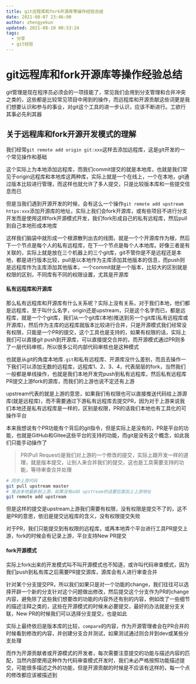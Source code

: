 ```yaml
---
title: git远程库和fork开源库等操作经验总结
date: 2021-08-07 23:46:00
author: zhengyekun
updated: 2021-08-10 00:53:24
tags: 
  - 分享
  - git经验
---
```

# git远程库和fork开源库等操作经验总结

git管理是现在程序员必须会的一项技能了，常见我们会用到分支管理和合并冲突之类的，这些都是比较常见项目中用到的操作，而远程库和开源贡献这些词更是我们想要认识和参与的事业，对git这个工具的进一步认识，应该不断进行。工欲行其事必先利其器

## 关于远程库和fork开源开发模式的理解

我们经常`git remote add origin git:xxx`这样去添加远程库，这是git开发的一个常见操作和基础

这个实际上为本地添加远程库，而我们commit提交的就是本地库，也就是我们常见于origin远程库和本地库这两种库，实际上就是一个在线上，一个在本地，git通过版本比较进行管理，而这样也就允许了多人提交，只是比较版本库和一些提交信息而已

但是当我们遇到开源开发的时候，会有这么一个操作`git remote add upstream https:xxx`添加开源库的地址，实际上我们会fork开源库，或有些项目不进行分支开发而是使用这样fork开源模式开发，我们fork形成自己的私有远程库，然后pull到自己本地形成本地库

这样我们脑袋中就形成一个根源散列出去的线图，就是一个个开源库作为根，然后下一个节点是每个人的私有远程库，在下一个节点是每个人本地库。好像三者是有关联的，实际上就是放在三个机器上的三个git库，git不管你是不是远程还是本地，都是进行版本比较，pull是以本地作为主库添加其他版本的信息，而push则是远程库作为主库添加其他版本，一个commit就是一个版本，比较大的区别就是权限的区别，不同库有不同的权限设置，尤其是开源库

#### 私有远程库和开源库

那么私有远程库和开源库有什么关系呢？实际上没有关系，对于我们本地，他们都是远程库，至于叫什么名字，origin还是upstream，只是这个名字而已，都是远程库，就是一个个git库，我们从一个git库(本地)推送到另一个git库(私有远程库或开源库)，然后作为主库的远程库就版本比较进行合并，只是开源模式我们经常没有权限，只能是一个PR的提交，这个工具也是支持的，如果有权限的话，实际上我们可以直接git push到开源库，可以直接提交合并的，而开源模式通过PR则多了一层代码审核，所以很多公司内部代码审核也是这种模式

也就是从git的角度本地库`.git`和私有远程库、开源库没什么差别，而且去操作一下我们可以添加无数的远程库，远程库1、2、3、4，代表层层的fork，当然我们一般都是单线操作，也就是我们本地开发完push到私有远程库，然后私有远程库PR提交上游fork的源库，而我们的上游也说不定还有上游

upstream代表的就是上游的意思，如果我们有权限也可以直接推送代码给上游源库(就是远程库)，而不需要通过下游私有远程库去提交PR，因为对于上游来说我们本地还是私有远程库是一样的，区别是权限，PR的话我们本地也有工具化的可操作平台

本来我想说有个PR功能有个背后的git指令，但是实际上是没有的，PR是平台的功能，也就是GitHub和Gitee这些平台的支持的功能，而git是没有这个概念，如此我们只能手动操作了

> PR(Pull Request)是我们对上游的一个修改的提交，实际上跟开发一样的道理，就是版本提交，让别人来合并我们的提交，这也是工具需要支持的功能，等待审查合并处理

```BASH
# 同步上游代码
git pull upstream master
# 推送本地最新到上游，如果没有add upstream的话要后面加上上游地址
git remote add upstream
```

但是这样的提交是upstream上游我们需要有权限，没有权限是提交不了的，这不是PR的意思，依旧是提交远程库的含义，没有权限提交失败

对于PR，我们只能提交到有权限的远程库，或再本地弄个平台进行工具PR提交上游，fork的时候会有记录上游，平台支持New PR提交

#### fork开源模式

实际上fork出来的开发模式叫不叫开源模式也不知道，或许叫代码审查模式，因为我们push到私有库之后需要PR提交源库，源库会有人进行审查合并

针对某个分支提交PR，所以我们如果只是对一个功能的change，我们往往可以选择开辟一个新的分支针对这个问题做出修改，然后提交这个分支作为PR的change内容，避免除了这些我们想要改的功能的内容外还有别的内容，例如改了一些细节的描述注释之类的，这些在开源模式的时候未必要提交，最好的办法就是分支关联，New PR的时候我们可以选择分支提交，也是如此

实际上最终依旧是版本库的比较，`compare`的内容，作为开源管理者会在PR合并的时候看到修改的内容，并创建分支合并测试，如果测试通过则合并到dev或某些分支处理

而作为开源贡献者或开源模式的开发者，每次需要注意提交的功能与描述内容的匹配，当然内部使用这种作为代码审查模式开发时，我们未必严格按照功能描述提交，可能很多描述之外的功能，但是开源贡献的时候是不应该有这样的，每一个点的修改都应该被描述到
